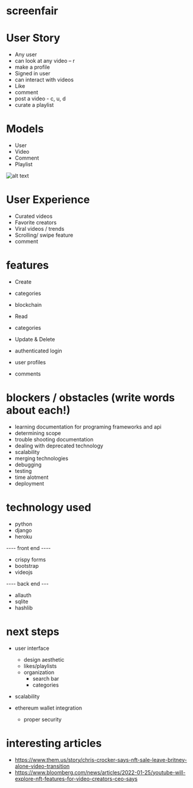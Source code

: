 # screenfair

# User Story 
- Any user 
- can look at any video – r 
- make a profile 
- Signed in user 
- can interact with videos
- Like
- comment
- post a video - c, u, d
- curate a playlist 

# Models
- User
- Video
- Comment
- Playlist 

![alt text](images/erd.png)


# User Experience
- Curated videos
- Favorite creators
- Viral videos / trends
- Scrolling/ swipe feature
- comment


# features
- Create
 - categories
 - blockchain

- Read
 - categories

- Update & Delete
- authenticated login
- user profiles
- comments


# blockers / obstacles (write words about each!)
- learning documentation for programing frameworks and api
- determining scope
- trouble shooting documentation
- dealing with deprecated technology
- scalability
- merging technologies 
- debugging 
- testing
- time alotment
- deployment

# technology used
- python
- django
- heroku

---- front end ----
- crispy forms
- bootstrap 
- videojs

---- back end ---
- allauth
- sqlite
- hashlib 

# next steps
- user interface
    - design aesthetic
    - likes/playlists
    - organization
        - search bar
        - categories

- scalability

- ethereum wallet integration
    - proper security

# interesting articles
- https://www.them.us/story/chris-crocker-says-nft-sale-leave-britney-alone-video-transition
- https://www.bloomberg.com/news/articles/2022-01-25/youtube-will-explore-nft-features-for-video-creators-ceo-says 
